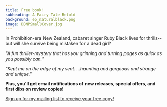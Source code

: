 ```yaml
---
title: Free book!
subheading: A Fairy Tale Retold
background: ep_naturalblack.png
image: DBNPSmallCover.jpg
---
```


In Prohibition-era New Zealand, cabaret singer Ruby Black lives for thrills--but will she survive being mistaken for a dead girl?

_"A fun thriller-mystery that has you grinning and turning pages as quick as you possibly can."_

_"Kept me on the edge of my seat. ...haunting and gorgeous and strange and unique."_

**Plus, you'll get email notifications of new releases, special offers, and first dibs on review copies!**

[Sign up for my mailing list to receive your free copy!](http://vintagenovels.us10.list-manage2.com/subscribe?u=37e3f76c0f168f6d540fa9046&id=e8193327b9)




